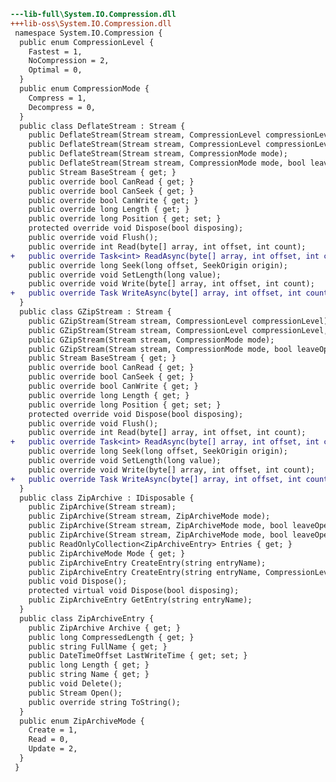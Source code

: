 ﻿```diff
---lib-full\System.IO.Compression.dll
+++lib-oss\System.IO.Compression.dll
 namespace System.IO.Compression {
  public enum CompressionLevel {
    Fastest = 1,
    NoCompression = 2,
    Optimal = 0,
  }
  public enum CompressionMode {
    Compress = 1,
    Decompress = 0,
  }
  public class DeflateStream : Stream {
    public DeflateStream(Stream stream, CompressionLevel compressionLevel);
    public DeflateStream(Stream stream, CompressionLevel compressionLevel, bool leaveOpen);
    public DeflateStream(Stream stream, CompressionMode mode);
    public DeflateStream(Stream stream, CompressionMode mode, bool leaveOpen);
    public Stream BaseStream { get; }
    public override bool CanRead { get; }
    public override bool CanSeek { get; }
    public override bool CanWrite { get; }
    public override long Length { get; }
    public override long Position { get; set; }
    protected override void Dispose(bool disposing);
    public override void Flush();
    public override int Read(byte[] array, int offset, int count);
+   public override Task<int> ReadAsync(byte[] array, int offset, int count, CancellationToken cancellationToken);
    public override long Seek(long offset, SeekOrigin origin);
    public override void SetLength(long value);
    public override void Write(byte[] array, int offset, int count);
+   public override Task WriteAsync(byte[] array, int offset, int count, CancellationToken cancellationToken);
  }
  public class GZipStream : Stream {
    public GZipStream(Stream stream, CompressionLevel compressionLevel);
    public GZipStream(Stream stream, CompressionLevel compressionLevel, bool leaveOpen);
    public GZipStream(Stream stream, CompressionMode mode);
    public GZipStream(Stream stream, CompressionMode mode, bool leaveOpen);
    public Stream BaseStream { get; }
    public override bool CanRead { get; }
    public override bool CanSeek { get; }
    public override bool CanWrite { get; }
    public override long Length { get; }
    public override long Position { get; set; }
    protected override void Dispose(bool disposing);
    public override void Flush();
    public override int Read(byte[] array, int offset, int count);
+   public override Task<int> ReadAsync(byte[] array, int offset, int count, CancellationToken cancellationToken);
    public override long Seek(long offset, SeekOrigin origin);
    public override void SetLength(long value);
    public override void Write(byte[] array, int offset, int count);
+   public override Task WriteAsync(byte[] array, int offset, int count, CancellationToken cancellationToken);
  }
  public class ZipArchive : IDisposable {
    public ZipArchive(Stream stream);
    public ZipArchive(Stream stream, ZipArchiveMode mode);
    public ZipArchive(Stream stream, ZipArchiveMode mode, bool leaveOpen);
    public ZipArchive(Stream stream, ZipArchiveMode mode, bool leaveOpen, Encoding entryNameEncoding);
    public ReadOnlyCollection<ZipArchiveEntry> Entries { get; }
    public ZipArchiveMode Mode { get; }
    public ZipArchiveEntry CreateEntry(string entryName);
    public ZipArchiveEntry CreateEntry(string entryName, CompressionLevel compressionLevel);
    public void Dispose();
    protected virtual void Dispose(bool disposing);
    public ZipArchiveEntry GetEntry(string entryName);
  }
  public class ZipArchiveEntry {
    public ZipArchive Archive { get; }
    public long CompressedLength { get; }
    public string FullName { get; }
    public DateTimeOffset LastWriteTime { get; set; }
    public long Length { get; }
    public string Name { get; }
    public void Delete();
    public Stream Open();
    public override string ToString();
  }
  public enum ZipArchiveMode {
    Create = 1,
    Read = 0,
    Update = 2,
  }
 }
```
